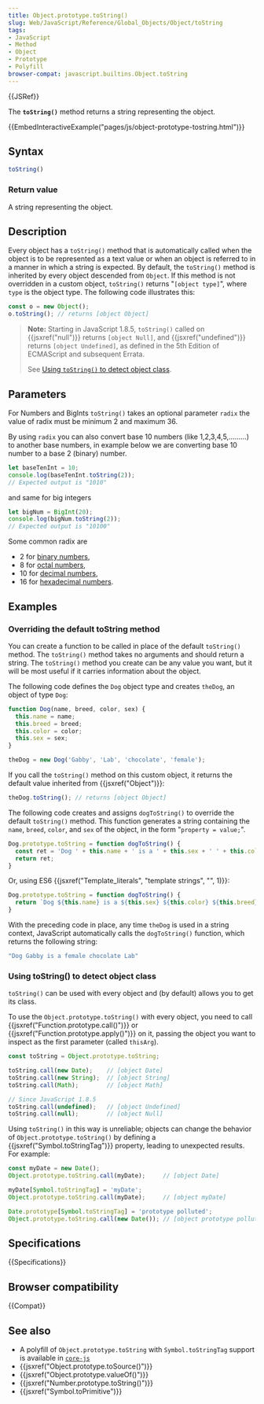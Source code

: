 ```yaml
---
title: Object.prototype.toString()
slug: Web/JavaScript/Reference/Global_Objects/Object/toString
tags:
- JavaScript
- Method
- Object
- Prototype
- Polyfill
browser-compat: javascript.builtins.Object.toString
---
```

{{JSRef}}

The **`toString()`** method returns a string representing the object.

{{EmbedInteractiveExample("pages/js/object-prototype-tostring.html")}}

## Syntax

```js
toString()
```

### Return value

A string representing the object.

## Description

Every object has a `toString()` method that is automatically called when the
object is to be represented as a text value or when an object is referred to in
a manner in which a string is expected. By default, the `toString()` method is
inherited by every object descended from `Object`. If this method is not
overridden in a custom object, `toString()` returns "`[object type]`", where
`type` is the object type. The following code illustrates this:

```js
const o = new Object();
o.toString(); // returns [object Object]
```

> **Note:** Starting in JavaScript 1.8.5, `toString()` called on
> {{jsxref("null")}} returns `[object Null]`, and
> {{jsxref("undefined")}} returns `[object Undefined]`, as defined in
> the 5th Edition of ECMAScript and subsequent Errata.
>
> See
> [Using `toString()` to detect object class](#using_tostring_to_detect_object_class).

## Parameters

For Numbers and BigInts `toString()` takes an optional parameter `radix` the
value of radix must be minimum 2 and maximum 36.

By using `radix` you can also convert base 10 numbers (like 1,2,3,4,5,.........)
to another base numbers, in example below we are converting base 10 number to a
base 2 (binary) number.

```js
let baseTenInt = 10;
console.log(baseTenInt.toString(2));
// Expected output is "1010"
```

and same for big integers

```js
let bigNum = BigInt(20);
console.log(bigNum.toString(2));
// Expected output is "10100"
```

Some common radix are

*   2 for [binary numbers](https://en.wikipedia.org/wiki/Binary_number),
*   8 for [octal numbers](https://en.wikipedia.org/wiki/Octal),
*   10 for [decimal numbers](https://en.wikipedia.org/wiki/Decimal),
*   16 for [hexadecimal numbers](https://en.wikipedia.org/wiki/Hexadecimal).

## Examples

### Overriding the default toString method

You can create a function to be called in place of the default `toString()`
method. The `toString()` method takes no arguments and should return a string.
The `toString()` method you create can be any value you want, but it will be
most useful if it carries information about the object.

The following code defines the `Dog` object type and creates `theDog`, an object
of type `Dog`:

```js
function Dog(name, breed, color, sex) {
  this.name = name;
  this.breed = breed;
  this.color = color;
  this.sex = sex;
}

theDog = new Dog('Gabby', 'Lab', 'chocolate', 'female');
```

If you call the `toString()` method on this custom object, it returns the
default value inherited from {{jsxref("Object")}}:

```js
theDog.toString(); // returns [object Object]
```

The following code creates and assigns `dogToString()` to override the default
`toString()` method. This function generates a string containing the `name`,
`breed`, `color`, and `sex` of the object, in the form "`property = value;`".

```js
Dog.prototype.toString = function dogToString() {
  const ret = 'Dog ' + this.name + ' is a ' + this.sex + ' ' + this.color + ' ' + this.breed;
  return ret;
}
```

Or, using ES6
{{jsxref("Template_literals", "template strings", "", 1)}}:

```js
Dog.prototype.toString = function dogToString() {
  return `Dog ${this.name} is a ${this.sex} ${this.color} ${this.breed}`;
}
```

With the preceding code in place, any time `theDog` is used in a string context,
JavaScript automatically calls the `dogToString()` function, which returns the
following string:

```js
"Dog Gabby is a female chocolate Lab"
```

### Using toString() to detect object class

`toString()` can be used with every object and (by default) allows you to get
its class.

To use the `Object.prototype.toString()` with every object, you need to call
{{jsxref("Function.prototype.call()")}} or
{{jsxref("Function.prototype.apply()")}} on it, passing the object
you want to inspect as the first parameter (called `thisArg`).

```js
const toString = Object.prototype.toString;

toString.call(new Date);    // [object Date]
toString.call(new String);  // [object String]
toString.call(Math);        // [object Math]

// Since JavaScript 1.8.5
toString.call(undefined);   // [object Undefined]
toString.call(null);        // [object Null]
```

Using `toString()` in this way is unreliable; objects can change the behavior of
`Object.prototype.toString()` by defining a
{{jsxref("Symbol.toStringTag")}} property, leading to unexpected
results. For example:

```js
const myDate = new Date();
Object.prototype.toString.call(myDate);     // [object Date]

myDate[Symbol.toStringTag] = 'myDate';
Object.prototype.toString.call(myDate);     // [object myDate]

Date.prototype[Symbol.toStringTag] = 'prototype polluted';
Object.prototype.toString.call(new Date()); // [object prototype polluted]
```

## Specifications

{{Specifications}}

## Browser compatibility

{{Compat}}

## See also

*   A polyfill of `Object.prototype.toString` with `Symbol.toStringTag` support is
    available in
    [`core-js`](https://github.com/zloirock/core-js#ecmascript-object)
*   {{jsxref("Object.prototype.toSource()")}}
*   {{jsxref("Object.prototype.valueOf()")}}
*   {{jsxref("Number.prototype.toString()")}}
*   {{jsxref("Symbol.toPrimitive")}}
